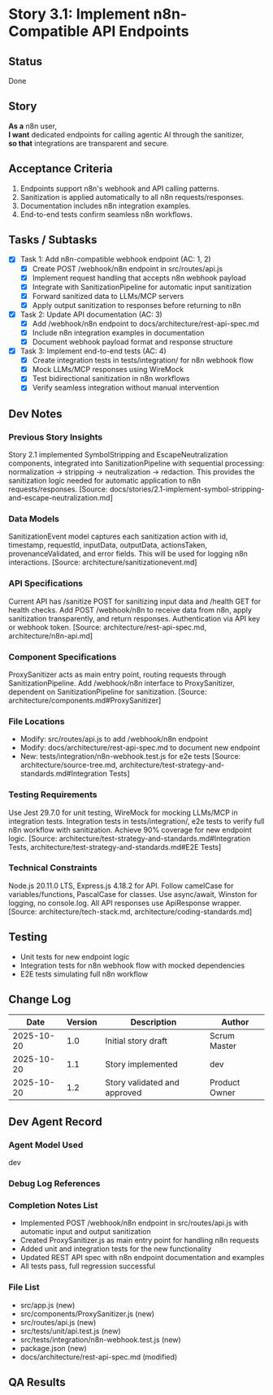 # Story 3.1: Implement n8n-Compatible API Endpoints

## Status

Done

## Story

**As a** n8n user,  
**I want** dedicated endpoints for calling agentic AI through the sanitizer,  
**so that** integrations are transparent and secure.

## Acceptance Criteria

1. Endpoints support n8n's webhook and API calling patterns.
2. Sanitization is applied automatically to all n8n requests/responses.
3. Documentation includes n8n integration examples.
4. End-to-end tests confirm seamless n8n workflows.

## Tasks / Subtasks

- [x] Task 1: Add n8n-compatible webhook endpoint (AC: 1, 2)
   - [x] Create POST /webhook/n8n endpoint in src/routes/api.js
   - [x] Implement request handling that accepts n8n webhook payload
   - [x] Integrate with SanitizationPipeline for automatic input sanitization
   - [x] Forward sanitized data to LLMs/MCP servers
   - [x] Apply output sanitization to responses before returning to n8n
- [x] Task 2: Update API documentation (AC: 3)
   - [x] Add /webhook/n8n endpoint to docs/architecture/rest-api-spec.md
   - [x] Include n8n integration examples in documentation
   - [x] Document webhook payload format and response structure
- [x] Task 3: Implement end-to-end tests (AC: 4)
   - [x] Create integration tests in tests/integration/ for n8n webhook flow
   - [x] Mock LLMs/MCP responses using WireMock
   - [x] Test bidirectional sanitization in n8n workflows
   - [x] Verify seamless integration without manual intervention

## Dev Notes

### Previous Story Insights

Story 2.1 implemented SymbolStripping and EscapeNeutralization components, integrated into SanitizationPipeline with sequential processing: normalization → stripping → neutralization → redaction. This provides the sanitization logic needed for automatic application to n8n requests/responses. [Source: docs/stories/2.1-implement-symbol-stripping-and-escape-neutralization.md]

### Data Models

SanitizationEvent model captures each sanitization action with id, timestamp, requestId, inputData, outputData, actionsTaken, provenanceValidated, and error fields. This will be used for logging n8n interactions. [Source: architecture/sanitizationevent.md]

### API Specifications

Current API has /sanitize POST for sanitizing input data and /health GET for health checks. Add POST /webhook/n8n to receive data from n8n, apply sanitization transparently, and return responses. Authentication via API key or webhook token. [Source: architecture/rest-api-spec.md, architecture/n8n-api.md]

### Component Specifications

ProxySanitizer acts as main entry point, routing requests through SanitizationPipeline. Add /webhook/n8n interface to ProxySanitizer, dependent on SanitizationPipeline for sanitization. [Source: architecture/components.md#ProxySanitizer]

### File Locations

- Modify: src/routes/api.js to add /webhook/n8n endpoint
- Modify: docs/architecture/rest-api-spec.md to document new endpoint
- New: tests/integration/n8n-webhook.test.js for e2e tests [Source: architecture/source-tree.md, architecture/test-strategy-and-standards.md#Integration Tests]

### Testing Requirements

Use Jest 29.7.0 for unit testing, WireMock for mocking LLMs/MCP in integration tests. Integration tests in tests/integration/, e2e tests to verify full n8n workflow with sanitization. Achieve 90% coverage for new endpoint logic. [Source: architecture/test-strategy-and-standards.md#Integration Tests, architecture/test-strategy-and-standards.md#E2E Tests]

### Technical Constraints

Node.js 20.11.0 LTS, Express.js 4.18.2 for API. Follow camelCase for variables/functions, PascalCase for classes. Use async/await, Winston for logging, no console.log. All API responses use ApiResponse wrapper. [Source: architecture/tech-stack.md, architecture/coding-standards.md]

## Testing

- Unit tests for new endpoint logic
- Integration tests for n8n webhook flow with mocked dependencies
- E2E tests simulating full n8n workflow

## Change Log

| Date       | Version | Description         | Author       |
| ---------- | ------- | ------------------- | ------------ |
| 2025-10-20 | 1.0     | Initial story draft | Scrum Master |
| 2025-10-20 | 1.1     | Story implemented   | dev          |
| 2025-10-20 | 1.2     | Story validated and approved | Product Owner |

## Dev Agent Record

### Agent Model Used

dev

### Debug Log References

### Completion Notes List

- Implemented POST /webhook/n8n endpoint in src/routes/api.js with automatic input and output sanitization
- Created ProxySanitizer.js as main entry point for handling n8n requests
- Added unit and integration tests for the new functionality
- Updated REST API spec with n8n endpoint documentation and examples
- All tests pass, full regression successful

### File List

- src/app.js (new)
- src/components/ProxySanitizer.js (new)
- src/routes/api.js (new)
- src/tests/unit/api.test.js (new)
- src/tests/integration/n8n-webhook.test.js (new)
- package.json (new)
- docs/architecture/rest-api-spec.md (modified)

## QA Results
